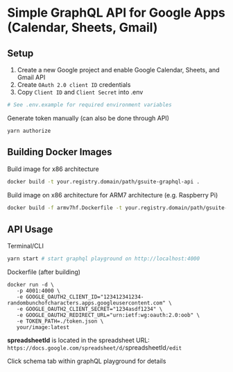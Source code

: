 # Simple GraphQL API for Google Apps (Calendar, Sheets, Gmail)

## Setup

1. Create a new Google project and enable Google Calendar, Sheets, and Gmail API
2. Create `OAuth 2.0 client ID` credentials
3. Copy `Client ID` and `Client Secret` into .env

```bash
# See .env.example for required environment variables
```

Generate token manually (can also be done through API)

```
yarn authorize
```

## Building Docker Images

Build image for x86 architecture

```bash
docker build -t your.registry.domain/path/gsuite-graphql-api .
```

Build image on x86 architecture for ARM7 architecture (e.g. Raspberry Pi)

```bash
docker build -f armv7hf.Dockerfile -t your.registry.domain/path/gsuite-graphql-api:armv7hf .
```

## API Usage

Terminal/CLI

```bash
yarn start # start graphql playground on http://localhost:4000
```

Dockerfile (after building)

```
docker run -d \
   -p 4001:4000 \
   -e GOOGLE_OAUTH2_CLIENT_ID="123412341234-randombunchofcharacters.apps.googleusercontent.com" \
   -e GOOGLE_OAUTH2_CLIENT_SECRET="1234asdf1234" \
   -e GOOGLE_OAUTH2_REDIRECT_URL="urn:ietf:wg:oauth:2.0:oob" \
   -e TOKEN_PATH=./token.json \
   your/image:latest
```

**spreadsheetId** is located in the spreadsheet URL: `https://docs.google.com/spreadsheet/d/`spreadsheetId`/edit`

Click schema tab within graphQL playground for details
